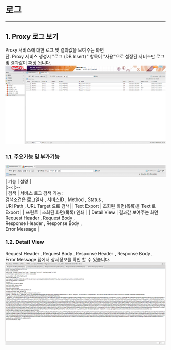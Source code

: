 # 로그

---

## 1. Proxy 로그 보기
Proxy 서비스에 대한 로그 및 결과값을 보여주는 화면
<BR/>
단. Proxy 서비스 생성시 "로그 (DB Insert)" 항목이 "사용"으로 설정된 서비스만 로그 및 결과값이 저장 됩니다.
<img src = "./images/04-01-log-tools-06.png" width = "1000px"> </img>

### 1.1. 주요기능 및 부가기능
<img src = "./images/04-01-log-tools-07.png" width = "600px"> </img>
| 기능 | 설명 |  
|:--:|:--|  
| 검색  | 서비스 로그 검색 기능 : <br/>검색조건은 로그일자 , 서비스ID , Method , Status , <br/>URI Path , URL Target 으로 검색|
| Text Export  | 조회된 화면(목록)을 Text 로 Export |
| 프린트  | 조회된 화면(목록) 인쇄 |
| Detail View  | 결과값 보여주는 화면<BR/>Request Header , Request Body ,<BR/> Response Header , Response Body , <BR/>Error Message |

### 1.2. Detail View

Request Header , Request Body , Response Header , Response Body , <BR/>Error Message 탭에서 상세정보를 확인 할 수 있습니다.
<img src = "./images/04-01-log-tools-08.png" width = "600px"> </img>